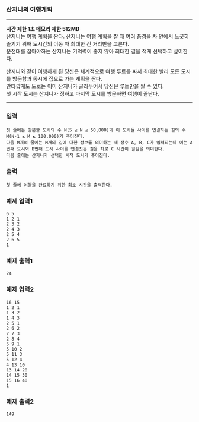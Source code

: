 ### 산지니의 여행계획
---
**시간 제한 1초 메모리 제한 512MB**  
산지니는 여행 계획을 짠다.
산지니는 여행 계획을 짤 때 여러 풍경을 차 안에서 느긋히 즐기기 위해 도시간의 이동 때 최대한 긴 거리만을 고른다.<br>
운전대를 잡아야하는 산지니는 기억력이 좋지 않아 최대한 길을 적게 선택하고 싶어한다.<br>

산지니와 같이 여행하게 된 당신은 체계적으로 여행 루트를 짜서 최대한 빨리 모든 도시를 방문함과 동시에 집으로 가는 계획을 짠다.<br>
안타깝게도 도로는 이미 산지니가 골라두어서 당신은 루트만을 짤 수 있다.<br>
첫 시작 도시는 산지니가 정하고 마지막 도시를 방문하면 여행이 끝난다.

---

### 입력
```
첫 줄에는 방문할 도시의 수 N(5 ≤ N ≤ 50,000)과 이 도시들 사이를 연결하는 길의 수 M(N-1 ≤ M ≤ 100,000)가 주어진다. 
다음 M개의 줄에는 M개의 길에 대한 정보를 의미하는 세 정수 A, B, C가 입력되는데 이는 A번째 도시와 B번째 도시 사이를 연결짓는 길을 차로 C 시간이 걸림을 의미한다.
다음 줄에는 산지니가 선택한 시작 도시가 주어진다.
```

### 출력
```
첫 줄에 여행을 완료하기 위한 최소 시간을 출력한다.

```
### 예제 입력1
```
6 5
1 2 1
2 3 2
2 4 3
2 5 4
2 6 5
1
```

### 예제 출력1
```
24
```

### 예제 입력2
```
16 15
1 2 1
1 3 2
1 4 3
2 5 1
2 6 2
2 7 3
2 8 4
5 9 1
5 10 2
5 11 3
5 12 4
4 13 10
13 14 20
14 15 30
15 16 40
1
```


### 예제 출력2
```
149
```